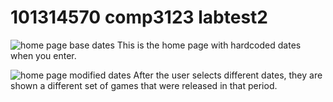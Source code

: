 # 101314570 comp3123 labtest2

![home page base dates](https://github.com/Painkills/101314570_comp3123_labtest2/main/public/mainPage.png?raw=true)
This is the home page with hardcoded dates when you enter.

![home page modified dates](https://github.com/Painkills/101314570_comp3123_labtest2/main/public/mainPage(changedDate).png?raw=true)
After the user selects different dates, they are shown a different set of games that were released in that period.
